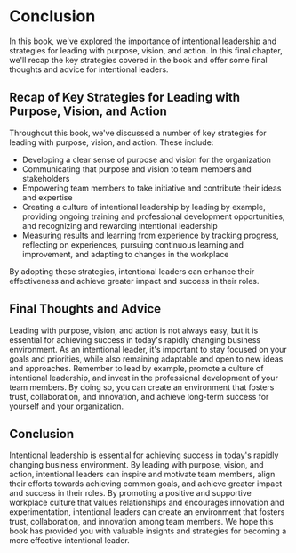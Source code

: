 # Conclusion

In this book, we've explored the importance of intentional leadership and strategies for leading with purpose, vision, and action. In this final chapter, we'll recap the key strategies covered in the book and offer some final thoughts and advice for intentional leaders.

Recap of Key Strategies for Leading with Purpose, Vision, and Action
--------------------------------------------------------------------

Throughout this book, we've discussed a number of key strategies for leading with purpose, vision, and action. These include:

* Developing a clear sense of purpose and vision for the organization
* Communicating that purpose and vision to team members and stakeholders
* Empowering team members to take initiative and contribute their ideas and expertise
* Creating a culture of intentional leadership by leading by example, providing ongoing training and professional development opportunities, and recognizing and rewarding intentional leadership
* Measuring results and learning from experience by tracking progress, reflecting on experiences, pursuing continuous learning and improvement, and adapting to changes in the workplace

By adopting these strategies, intentional leaders can enhance their effectiveness and achieve greater impact and success in their roles.

Final Thoughts and Advice
-------------------------

Leading with purpose, vision, and action is not always easy, but it is essential for achieving success in today's rapidly changing business environment. As an intentional leader, it's important to stay focused on your goals and priorities, while also remaining adaptable and open to new ideas and approaches. Remember to lead by example, promote a culture of intentional leadership, and invest in the professional development of your team members. By doing so, you can create an environment that fosters trust, collaboration, and innovation, and achieve long-term success for yourself and your organization.

Conclusion
----------

Intentional leadership is essential for achieving success in today's rapidly changing business environment. By leading with purpose, vision, and action, intentional leaders can inspire and motivate team members, align their efforts towards achieving common goals, and achieve greater impact and success in their roles. By promoting a positive and supportive workplace culture that values relationships and encourages innovation and experimentation, intentional leaders can create an environment that fosters trust, collaboration, and innovation among team members. We hope this book has provided you with valuable insights and strategies for becoming a more effective intentional leader.

